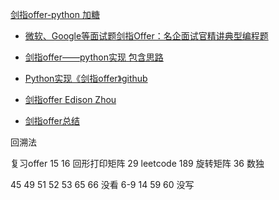[剑指offer-python 加糖](https://kaiyuanyokii2n.com/offer-python.html)

- [微软、Google等面试题剑指Offer：名企面试官精讲典型编程题](http://zhedahht.blog.163.com/blog/#m=0)

- [剑指offer——python实现 包含思路](https://blog.csdn.net/sqiu_11/article/details/77657840)

- [Python实现《剑指offer》github](https://github.com/Jack-Lee-Hiter/AlgorithmsByPython/blob/master/Target%20Offer/README.md)

- [剑指offer Edison Zhou](https://www.cnblogs.com/edisonchou/p/4752086.html)

- [剑指offer总结](https://blog.csdn.net/wszy1301/article/details/80910626)





回溯法

复习offer    15 16 回形打印矩阵    29      leetcode 189 旋转矩阵 36 数独

45 49 51 52 53 65 66 没看
6-9 14 59 60 没写
